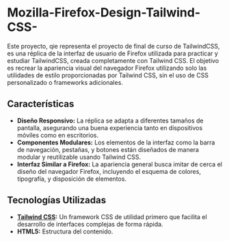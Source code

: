 # Mozilla-Firefox-Design-Tailwind-CSS-
Este proyecto, qie representa el proyecto de final de curso de TailwindCSS, es una réplica de la interfaz de usuario de Firefox utilizada para practicar y estudiar TailwindCSS, creada completamente con Tailwind CSS. El objetivo es recrear la apariencia visual del navegador Firefox utilizando solo las utilidades de estilo proporcionadas por Tailwind CSS, sin el uso de CSS personalizado o frameworks adicionales.

## Características

- **Diseño Responsivo:** La réplica se adapta a diferentes tamaños de pantalla, asegurando una buena experiencia tanto en dispositivos móviles como en escritorios.
- **Componentes Modulares:** Los elementos de la interfaz como la barra de navegación, pestañas, y botones están diseñados de manera modular y reutilizable usando Tailwind CSS.
- **Interfaz Similar a Firefox:** La apariencia general busca imitar de cerca el diseño del navegador Firefox, incluyendo el esquema de colores, tipografía, y disposición de elementos.
  
## Tecnologías Utilizadas

- **[Tailwind CSS](https://tailwindcss.com/):** Un framework CSS de utilidad primero que facilita el desarrollo de interfaces complejas de forma rápida.
- **HTML5:** Estructura del contenido.
